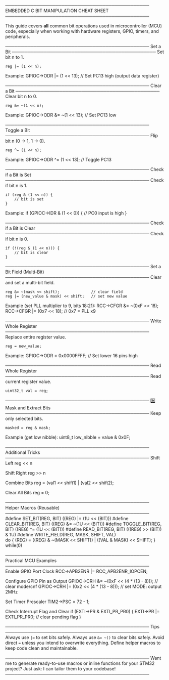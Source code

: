──────────────────────────────────────────────
 EMBEDDED C BIT MANIPULATION CHEAT SHEET
──────────────────────────────────────────────

This guide covers **all** common bit operations used in microcontroller (MCU) code, 
especially when working with hardware registers, GPIO, timers, and peripherals.

──────────────────────────────────────────────
 Set a Bit
──────────────────────────────────────────────
Set bit n to 1.

    reg |= (1 << n);

Example:
    GPIOC->ODR |= (1 << 13);   // Set PC13 high (output data register)

──────────────────────────────────────────────
 Clear a Bit
──────────────────────────────────────────────
Clear bit n to 0.

    reg &= ~(1 << n);

Example:
    GPIOC->ODR &= ~(1 << 13);  // Set PC13 low

──────────────────────────────────────────────
 Toggle a Bit
──────────────────────────────────────────────
Flip bit n (0 → 1, 1 → 0).

    reg ^= (1 << n);

Example:
    GPIOC->ODR ^= (1 << 13);   // Toggle PC13

──────────────────────────────────────────────
 Check if a Bit is Set
──────────────────────────────────────────────
Check if bit n is 1.

    if (reg & (1 << n)) {
        // bit is set
    }

Example:
    if (GPIOC->IDR & (1 << 0)) {
        // PC0 input is high
    }

──────────────────────────────────────────────
 Check if a Bit is Clear
──────────────────────────────────────────────
Check if bit n is 0.

    if (!(reg & (1 << n))) {
        // bit is clear
    }

──────────────────────────────────────────────
 Set a Bit Field (Multi-Bit)
──────────────────────────────────────────────
Clear and set a multi-bit field.

    reg &= ~(mask << shift);              // clear field
    reg |= (new_value & mask) << shift;   // set new value

Example (set PLL multiplier to 9, bits 18:21):
    RCC->CFGR &= ~(0xF << 18);
    RCC->CFGR |= (0x7 << 18);  // 0x7 = PLL x9

──────────────────────────────────────────────
 Write Whole Register
──────────────────────────────────────────────
Replace entire register value.

    reg = new_value;

Example:
    GPIOC->ODR = 0x0000FFFF;   // Set lower 16 pins high

──────────────────────────────────────────────
 Read Whole Register
──────────────────────────────────────────────
Read current register value.

    uint32_t val = reg;

──────────────────────────────────────────────
9️⃣ Mask and Extract Bits
──────────────────────────────────────────────
Keep only selected bits.

    masked = reg & mask;

Example (get low nibble):
    uint8_t low_nibble = value & 0x0F;

──────────────────────────────────────────────
 Additional Tricks
──────────────────────────────────────────────
 Shift Left
    reg << n

 Shift Right
    reg >> n

 Combine Bits
    reg = (val1 << shift1) | (val2 << shift2);

 Clear All Bits
    reg = 0;

──────────────────────────────────────────────
 Helper Macros (Reusable)
──────────────────────────────────────────────
#define SET_BIT(REG, BIT)       ((REG) |= (1U << (BIT)))
#define CLEAR_BIT(REG, BIT)     ((REG) &= ~(1U << (BIT)))
#define TOGGLE_BIT(REG, BIT)    ((REG) ^= (1U << (BIT)))
#define READ_BIT(REG, BIT)      (((REG) >> (BIT)) & 1U)
#define WRITE_FIELD(REG, MASK, SHIFT, VAL) \
    do { (REG) = ((REG) & ~(MASK << SHIFT)) | ((VAL & MASK) << SHIFT); } while(0)

──────────────────────────────────────────────
 Practical MCU Examples
──────────────────────────────────────────────
 Enable GPIO Port Clock
    RCC->APB2ENR |= RCC_APB2ENR_IOPCEN;

 Configure GPIO Pin as Output
    GPIOC->CRH &= ~(0xF << (4 * (13 - 8)));   // clear mode/cnf
    GPIOC->CRH |=  (0x2 << (4 * (13 - 8)));   // set MODE: output 2MHz

 Set Timer Prescaler
    TIM2->PSC = 72 - 1;

 Check Interrupt Flag and Clear
    if (EXTI->PR & EXTI_PR_PR0) {
        EXTI->PR |= EXTI_PR_PR0;  // clear pending flag
    }

──────────────────────────────────────────────
 Tips
──────────────────────────────────────────────
 Always use `|=` to set bits safely.
 Always use `&= ~()` to clear bits safely.
 Avoid direct `=` unless you intend to overwrite everything.
 Define helper macros to keep code clean and maintainable.

──────────────────────────────────────────────
 Want me to generate ready-to-use macros or inline functions for your STM32 project?
Just ask: I can tailor them to your codebase!
──────────────────────────────────────────────
